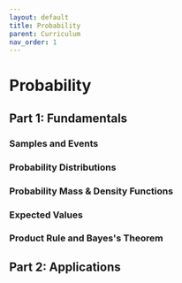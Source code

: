 ```yaml
---
layout: default
title: Probability
parent: Curriculum
nav_order: 1
---
```



# Probability
## Part 1: Fundamentals
### Samples and Events
### Probability Distributions
### Probability Mass & Density Functions
### Expected Values
### Product Rule and Bayes's Theorem
## Part 2: Applications
